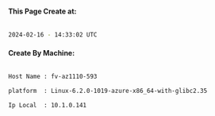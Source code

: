 
   
#### This Page Create at:

```bash

2024-02-16 - 14:33:02 UTC

```

#### Create By Machine:

```bash

Host Name : fv-az1110-593

platform  : Linux-6.2.0-1019-azure-x86_64-with-glibc2.35

Ip Local  : 10.1.0.141

```

